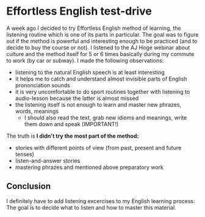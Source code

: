# Effortless English test-drive

A week ago I decided to try Effortless English method of learning, the listening routine which is one of its parts in particular. The goal was to figure out if the method is powerful and interesting enough to be practiced (and to decide to buy the course or not). I listened to the AJ Hoge webinar about culture and the method itself for 5 or 6 times basically during my commute to work (by car or subway). I made the following observations:

- listening to the natural English speech is at least interesting
- it helps me to catch and understand almost invisible parts of English prononciation sounds
- it is very uncomfortable to do sport routines together with listening to audio-lesson because the latter is almost missed
- the listening itself is not enough to learn and master new phrazes, words, meanings
	- I should also read the text, grab new idioms and meanings, write them down and speak (IMPORTANT!)

The truth is **I didn't try the most part of the method:**

- stories with different points of view (from past, present and future tenses)
- listen-and-answer stories
- mastering phrazes and mentioned above preparatory work

## Conclusion

I definitely have to add listening excercises to my English learning process. The goal is to decide what to listen and how to master this material.